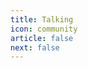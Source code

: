 ```yaml
---
title: Talking
icon: community
article: false
next: false
---
```


<InternalJumpCard text="使用前必读" header="heStudio Talking 使用帮助" link="/docs/talking.html" buttontext="跳转到使用帮助"  />
